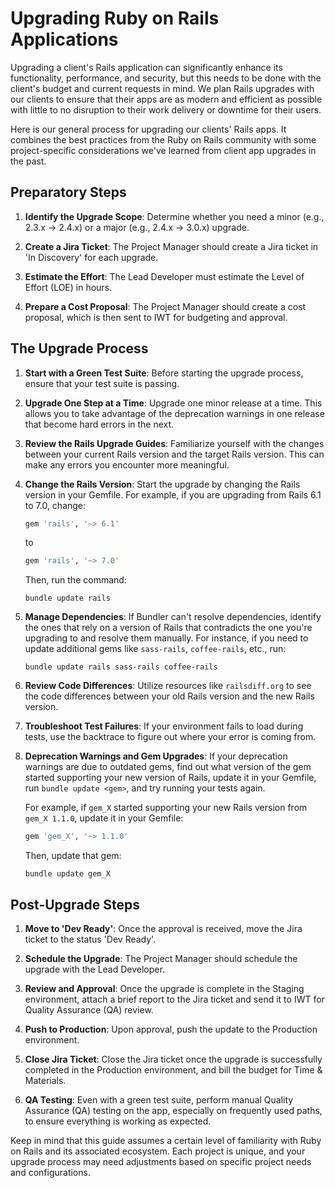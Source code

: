 # Upgrading Ruby on Rails Applications

Upgrading a client's Rails application can significantly enhance its functionality, performance, and security, but this needs to be done with the client's budget and current requests in mind. We plan Rails upgrades with our clients to ensure that their apps are as modern and efficient as possible with little to no disruption to their work delivery or downtime for their users. 

Here is our general process for upgrading our clients' Rails apps. It combines the best practices from the Ruby on Rails community with some project-specific considerations we've learned from client app upgrades in the past.

## Preparatory Steps

1. **Identify the Upgrade Scope**: Determine whether you need a minor (e.g., 2.3.x → 2.4.x) or a major (e.g., 2.4.x → 3.0.x) upgrade. 

2. **Create a Jira Ticket**: The Project Manager should create a Jira ticket in 'In Discovery' for each upgrade. 

3. **Estimate the Effort**: The Lead Developer must estimate the Level of Effort (LOE) in hours.

4. **Prepare a Cost Proposal**: The Project Manager should create a cost proposal, which is then sent to IWT for budgeting and approval.

## The Upgrade Process

1. **Start with a Green Test Suite**: Before starting the upgrade process, ensure that your test suite is passing.

2. **Upgrade One Step at a Time**: Upgrade one minor release at a time. This allows you to take advantage of the deprecation warnings in one release that become hard errors in the next.

3. **Review the Rails Upgrade Guides**: Familiarize yourself with the changes between your current Rails version and the target Rails version. This can make any errors you encounter more meaningful.

4. **Change the Rails Version**: Start the upgrade by changing the Rails version in your Gemfile. For example, if you are upgrading from Rails 6.1 to 7.0, change:

    ```ruby
    gem 'rails', '~> 6.1'
    ```

    to

    ```ruby
    gem 'rails', '~> 7.0'
    ```

    Then, run the command:

    ```shell
    bundle update rails
    ```

5. **Manage Dependencies**: If Bundler can't resolve dependencies, identify the ones that rely on a version of Rails that contradicts the one you're upgrading to and resolve them manually. For instance, if you need to update additional gems like `sass-rails`, `coffee-rails`, etc., run:

    ```shell
    bundle update rails sass-rails coffee-rails
    ```

6. **Review Code Differences**: Utilize resources like `railsdiff.org` to see the code differences between your old Rails version and the new Rails version.

7. **Troubleshoot Test Failures**: If your environment fails to load during tests, use the backtrace to figure out where your error is coming from. 

8. **Deprecation Warnings and Gem Upgrades**: If your deprecation warnings are due to outdated gems, find out what version of the gem started supporting your new version of Rails, update it in your Gemfile, run `bundle update <gem>`, and try running your tests again.

    For example, if `gem_X` started supporting your new Rails version from `gem_X 1.1.0`, update it in your Gemfile:

    ```ruby
    gem 'gem_X', '~> 1.1.0'
    ```

    Then, update that gem:

    ```shell
    bundle update gem_X
    ```

## Post-Upgrade Steps

1. **Move to 'Dev Ready'**: Once the approval is received, move the Jira ticket to the status 'Dev Ready'.

2. **Schedule the Upgrade**: The Project Manager should schedule the upgrade with the Lead Developer.

3. **Review and Approval**: Once the upgrade is complete in the Staging environment, attach a brief report to the Jira ticket and send it to IWT for Quality Assurance (QA) review.

4. **Push to Production**: Upon approval, push the update to the Production environment.

5. **Close Jira Ticket**: Close the Jira ticket once the upgrade is successfully completed in the Production environment, and bill the budget for Time & Materials.

6. **QA Testing**: Even with a green test suite, perform manual Quality Assurance (QA) testing on the app, especially on frequently used paths, to ensure everything is working as expected.

Keep in mind that this guide assumes a certain level of familiarity with Ruby on Rails and its associated ecosystem. Each project is unique, and your upgrade process may need adjustments based on specific project needs and configurations.
